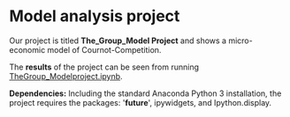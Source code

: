 # Model analysis project

Our project is titled **The_Group_Model Project** and shows a micro-economic model of Cournot-Competition.

The **results** of the project can be seen from running [TheGroup_Modelproject.ipynb](TheGroup_Modelproject.ipynb).

**Dependencies:** Including the standard Anaconda Python 3 installation, the project requires the packages: '__future__', ipywidgets, and Ipython.display.
